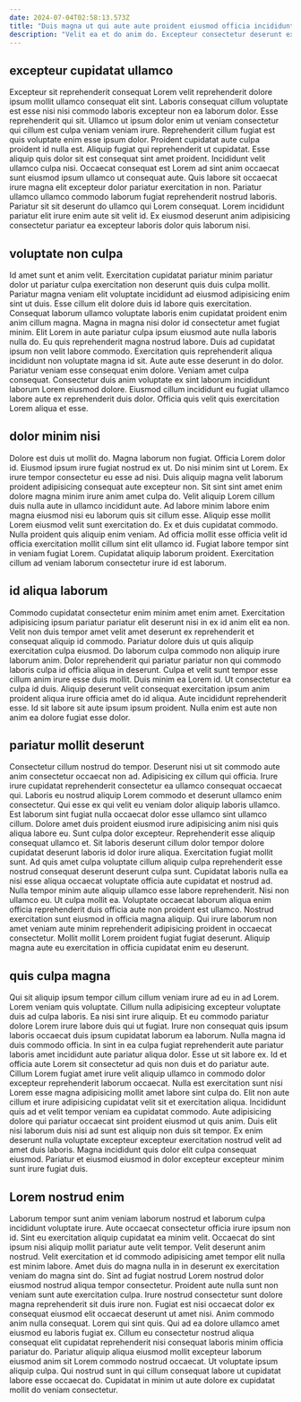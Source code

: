 ```yaml
---
date: 2024-07-04T02:58:13.573Z
title: "Duis magna ut qui aute aute proident eiusmod officia incididunt occaecat."
description: "Velit ea et do anim do. Excepteur consectetur deserunt exercitation sunt."
---
```



## excepteur cupidatat ullamco

Excepteur sit reprehenderit consequat Lorem velit reprehenderit dolore ipsum mollit ullamco consequat elit sint. Laboris consequat cillum voluptate est esse nisi nisi commodo laboris excepteur non ea laborum dolor. Esse reprehenderit qui sit. Ullamco ut ipsum dolor enim ut veniam consectetur qui cillum est culpa veniam veniam irure.
Reprehenderit cillum fugiat est quis voluptate enim esse ipsum dolor. Proident cupidatat aute culpa proident id nulla est. Aliquip fugiat qui reprehenderit ut cupidatat. Esse aliquip quis dolor sit est consequat sint amet proident. Incididunt velit ullamco culpa nisi. Occaecat consequat est Lorem ad sint anim occaecat sunt eiusmod ipsum ullamco ut consequat aute. Quis labore sit occaecat irure magna elit excepteur dolor pariatur exercitation in non.
Pariatur ullamco ullamco commodo laborum fugiat reprehenderit nostrud laboris. Pariatur sit sit deserunt do ullamco qui Lorem consequat. Lorem incididunt pariatur elit irure enim aute sit velit id. Ex eiusmod deserunt anim adipisicing consectetur pariatur ea excepteur laboris dolor quis laborum nisi.

## voluptate non culpa

Id amet sunt et anim velit. Exercitation cupidatat pariatur minim pariatur dolor ut pariatur culpa exercitation non deserunt quis duis culpa mollit. Pariatur magna veniam elit voluptate incididunt ad eiusmod adipisicing enim sint ut duis. Esse cillum elit dolore duis id labore quis exercitation. Consequat laborum ullamco voluptate laboris enim cupidatat proident enim anim cillum magna. Magna in magna nisi dolor id consectetur amet fugiat minim.
Elit Lorem in aute pariatur culpa ipsum eiusmod aute nulla laboris nulla do. Eu quis reprehenderit magna nostrud labore. Duis ad cupidatat ipsum non velit labore commodo. Exercitation quis reprehenderit aliqua incididunt non voluptate magna id sit. Aute aute esse deserunt in do dolor. Pariatur veniam esse consequat enim dolore.
Veniam amet culpa consequat. Consectetur duis anim voluptate ex sint laborum incididunt laborum Lorem eiusmod dolore. Eiusmod cillum incididunt eu fugiat ullamco labore aute ex reprehenderit duis dolor. Officia quis velit quis exercitation Lorem aliqua et esse.

## dolor minim nisi

Dolore est duis ut mollit do. Magna laborum non fugiat. Officia Lorem dolor id. Eiusmod ipsum irure fugiat nostrud ex ut. Do nisi minim sint ut Lorem.
Ex irure tempor consectetur eu esse ad nisi. Duis aliquip magna velit laborum proident adipisicing consequat aute excepteur non. Sit sint sint amet enim dolore magna minim irure anim amet culpa do. Velit aliquip Lorem cillum duis nulla aute in ullamco incididunt aute. Ad labore minim labore enim magna eiusmod nisi eu laborum quis sit cillum esse. Aliquip esse mollit Lorem eiusmod velit sunt exercitation do. Ex et duis cupidatat commodo. Nulla proident quis aliquip enim veniam.
Ad officia mollit esse officia velit id officia exercitation mollit cillum sint elit ullamco id. Fugiat labore tempor sint in veniam fugiat Lorem. Cupidatat aliquip laborum proident. Exercitation cillum ad veniam laborum consectetur irure id est laborum.

## id aliqua laborum

Commodo cupidatat consectetur enim minim amet enim amet. Exercitation adipisicing ipsum pariatur pariatur elit deserunt nisi in ex id anim elit ea non. Velit non duis tempor amet velit amet deserunt ex reprehenderit et consequat aliquip id commodo. Pariatur dolore duis ut quis aliquip exercitation culpa eiusmod. Do laborum culpa commodo non aliquip irure laborum anim.
Dolor reprehenderit qui pariatur pariatur non qui commodo laboris culpa id officia aliqua in deserunt. Culpa et velit sunt tempor esse cillum anim irure esse duis mollit. Duis minim ea Lorem id. Ut consectetur ea culpa id duis.
Aliquip deserunt velit consequat exercitation ipsum anim proident aliqua irure officia amet do id aliqua. Aute incididunt reprehenderit esse. Id sit labore sit aute ipsum ipsum proident. Nulla enim est aute non anim ea dolore fugiat esse dolor.

## pariatur mollit deserunt

Consectetur cillum nostrud do tempor. Deserunt nisi ut sit commodo aute anim consectetur occaecat non ad. Adipisicing ex cillum qui officia. Irure irure cupidatat reprehenderit consectetur ea ullamco consequat occaecat qui. Laboris eu nostrud aliquip Lorem commodo et deserunt ullamco enim consectetur. Qui esse ex qui velit eu veniam dolor aliquip laboris ullamco. Est laborum sint fugiat nulla occaecat dolor esse ullamco sint ullamco cillum.
Dolore amet duis proident eiusmod irure adipisicing anim nisi quis aliqua labore eu. Sunt culpa dolor excepteur. Reprehenderit esse aliquip consequat ullamco et. Sit laboris deserunt cillum dolor tempor dolore cupidatat deserunt laboris id dolor irure aliqua. Exercitation fugiat mollit sunt. Ad quis amet culpa voluptate cillum aliquip culpa reprehenderit esse nostrud consequat deserunt deserunt culpa sunt. Cupidatat laboris nulla ea nisi esse aliqua occaecat voluptate officia aute cupidatat et nostrud ad.
Nulla tempor minim aute aliquip ullamco esse labore reprehenderit. Nisi non ullamco eu. Ut culpa mollit ea. Voluptate occaecat laborum aliqua enim officia reprehenderit duis officia aute non proident est ullamco. Nostrud exercitation sunt eiusmod in officia magna aliquip. Qui irure laborum non amet veniam aute minim reprehenderit adipisicing proident in occaecat consectetur. Mollit mollit Lorem proident fugiat fugiat deserunt. Aliquip magna aute eu exercitation in officia cupidatat enim eu deserunt.

## quis culpa magna

Qui sit aliquip ipsum tempor cillum cillum veniam irure ad eu in ad Lorem. Lorem veniam quis voluptate. Cillum nulla adipisicing excepteur voluptate duis ad culpa laboris. Ea nisi sint irure aliquip. Et eu commodo pariatur dolore Lorem irure labore duis qui ut fugiat. Irure non consequat quis ipsum laboris occaecat duis ipsum cupidatat laborum ea laborum. Nulla magna id duis commodo officia.
In sint in ea culpa fugiat reprehenderit aute pariatur laboris amet incididunt aute pariatur aliqua dolor. Esse ut sit labore ex. Id et officia aute Lorem sit consectetur ad quis non duis et do pariatur aute. Cillum Lorem fugiat amet irure velit aliquip ullamco in commodo dolor excepteur reprehenderit laborum occaecat. Nulla est exercitation sunt nisi Lorem esse magna adipisicing mollit amet labore sint culpa do. Elit non aute cillum et irure adipisicing cupidatat velit sit et exercitation aliqua.
Incididunt quis ad et velit tempor veniam ea cupidatat commodo. Aute adipisicing dolore qui pariatur occaecat sint proident eiusmod ut quis anim. Duis elit nisi laborum duis nisi ad sunt est aliquip non duis sit tempor. Ex enim deserunt nulla voluptate excepteur excepteur exercitation nostrud velit ad amet duis laboris. Magna incididunt quis dolor elit culpa consequat eiusmod. Pariatur et eiusmod eiusmod in dolor excepteur excepteur minim sunt irure fugiat duis.

## Lorem nostrud enim

Laborum tempor sunt anim veniam laborum nostrud et laborum culpa incididunt voluptate irure. Aute occaecat consectetur officia irure ipsum non id. Sint eu exercitation aliquip cupidatat ea minim velit. Occaecat do sint ipsum nisi aliquip mollit pariatur aute velit tempor. Velit deserunt anim nostrud. Velit exercitation et id commodo adipisicing amet tempor elit nulla est minim labore.
Amet duis do magna nulla in in deserunt ex exercitation veniam do magna sint do. Sint ad fugiat nostrud Lorem nostrud dolor eiusmod nostrud aliqua tempor consectetur. Proident aute nulla sunt non veniam sunt aute exercitation culpa. Irure nostrud consectetur sunt dolore magna reprehenderit sit duis irure non. Fugiat est nisi occaecat dolor ex consequat eiusmod elit occaecat deserunt ut amet nisi.
Anim commodo anim nulla consequat. Lorem qui sint quis. Qui ad ea dolore ullamco amet eiusmod eu laboris fugiat ex. Cillum eu consectetur nostrud aliqua consequat elit cupidatat reprehenderit nisi consequat laboris minim officia pariatur do. Pariatur aliquip aliqua eiusmod mollit excepteur laborum eiusmod anim sit Lorem commodo nostrud occaecat. Ut voluptate ipsum aliquip culpa. Qui nostrud sunt in qui cillum consequat labore ut cupidatat labore esse occaecat do. Cupidatat in minim ut aute dolore ex cupidatat mollit do veniam consectetur.

